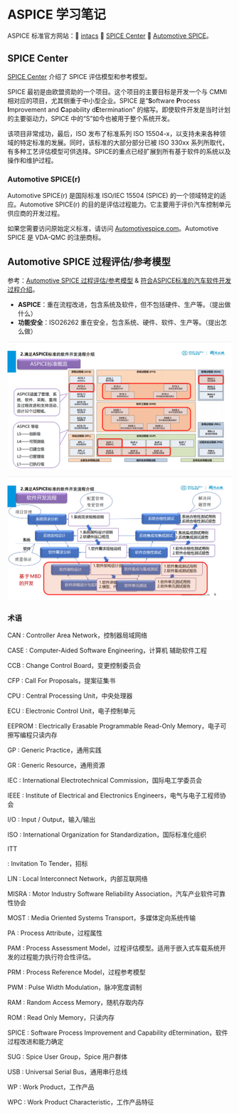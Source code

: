 # ASPICE 学习笔记

ASPICE 标准官方网站：🔎 [intacs](https://intacs.info/index.php) 🔎 [SPICE Center](https://intacs.info/index.php/spice-center) 🔎 [Automotive SPICE](http://www.automotivespice.com/)。

## SPICE Center

[SPICE Center](https://intacs.info/index.php/spice-center) 介绍了 SPICE 评估模型和参考模型。

SPICE 最初是由欧盟资助的一个项目。这个项目的主要目标是开发一个与 CMMI 相对应的项目，尤其侧重于中小型企业。SPICE 是“**S**oftware **P**rocess **I**mprovement and **C**apability d**E**termination” 的缩写。即使软件开发是当时计划的主要驱动力，SPICE 中的“S”如今也被用于整个系统开发。

该项目非常成功，最后，ISO 发布了标准系列 ISO 15504-x，以支持未来各种领域的特定标准的发展。同时，该标准的大部分部分已被 ISO 330xx 系列所取代，有多种工艺评估模型可供选择。SPICE的重点已经扩展到所有基于软件的系统以及操作和维护过程。

### Automotive SPICE(r)

Automotive SPICE(r) 是国际标准 ISO/IEC 15504 (SPICE) 的一个领域特定的适应。Automotive SPICE(r) 的目的是评估过程能力。它主要用于评价汽车控制单元供应商的开发过程。

如果您需要访问原始定义标准，请访问 [Automotivespice.com](http://www.automotivespice.com/)。Automotive SPICE 是 VDA-QMC 的注册商标。

## Automotive SPICE 过程评估/参考模型

参考：[Automotive SPICE 过程评估/参考模型](http://www.automotivespice.com/fileadmin/software-download/AutomotiveSPICE_PAM_31_Chinese.pdf) & [符合ASPICE标准的汽车软件开发过程介绍](https://ww2.mathworks.cn/content/dam/mathworks/mathworks-dot-com/company/events/conferences/automotive-conference-china/2020/aspice-compliant-software-development.pdf)。

- **ASPICE**：重在流程改进，包含系统及软件，但不包括硬件、生产等。（提出做什么）
- **功能安全**：ISO26262 重在安全，包含系统、硬件、软件、生产等。（提出怎么做）

![img](image/index/1629275565990.png "来源于北汽")

![](image/index/1629277760178.png)

### 术语

CAN
:	Controller Area Network，控制器局域网络


CASE
:	Computer-Aided Software Engineering，计算机 辅助软件工程


CCB
:	Change Control Board，变更控制委员会


CFP
:	Call For Proposals，提案征集书

CPU
:	Central Processing Unit，中央处理器

ECU
:	Electronic Control Unit，电子控制单元


EEPROM
:	Electrically Erasable Programmable Read-Only Memory，电子可擦写编程只读内存


GP
:	Generic Practice，通用实践


GR
:	Generic Resource，通用资源


IEC
:	International Electrotechnical Commission，国际电工学委员会


IEEE
:	Institute of Electrical and Electronics Engineers，电气与电子工程师协会


I/O
:	Input / Output，输入/输出


ISO
:	International Organization for Standardization，国际标准化组织


ITT

:	Invitation To Tender，招标


LIN
:	Local Interconnect Network，内部互联网络

MISRA
:	Motor Industry Software Reliability Association，汽车产业软件可靠性协会

MOST
:	Media Oriented Systems Transport，多媒体定向系统传输

PA
:	Process Attribute，过程属性

PAM
:	Process Assessment Model，过程评估模型。适用于嵌入式车载系统开发的过程能力执行符合性评估。

PRM
:	Process Reference Model，过程参考模型

PWM
:	Pulse Width Modulation，脉冲宽度调制

RAM
:	Random Access Memory，随机存取内存

ROM
:	Read Only Memory，只读内存

SPICE
:	Software Process Improvement and Capability dEtermination，软件过程改进和能力确定

SUG
:	Spice User Group，Spice 用户群体

USB
:	Universal Serial Bus，通用串行总线

WP
:	Work Product，工作产品

WPC
:	Work Product Characteristic，工作产品特征
